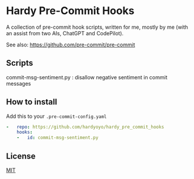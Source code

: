 # Hardy Pre-Commit Hooks

A collection of pre-commit hook scripts, written for me, mostly by me (with an
assist from two AIs, ChatGPT and CodePilot).

See also: https://github.com/pre-commit/pre-commit

## Scripts

commit-msg-sentiment.py
: disallow negative sentiment in commit messages

## How to install

Add this to your `.pre-commit-config.yaml`

```yaml
-   repo: https://github.com/hardyoyo/hardy_pre_commit_hooks
    hooks:
    -   id: commit-msg-sentiment.py
```

## License
[MIT](./LICENSE)